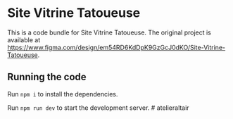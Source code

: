 
  # Site Vitrine Tatoueuse

  This is a code bundle for Site Vitrine Tatoueuse. The original project is available at https://www.figma.com/design/em54RD6KdDpK9GzGcJ0dKO/Site-Vitrine-Tatoueuse.

  ## Running the code

  Run `npm i` to install the dependencies.

  Run `npm run dev` to start the development server.
  #   a t e l i e r a l t a i r  
 